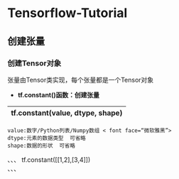 # Tensorflow-Tutorial
## 创建张量
### 创建Tensor对象
张量由Tensor类实现，每个张量都是一个Tensor对象

- __tf.constant()函数：创建张量__
 
| tf.constant(value, dtype, shape) | 
| -------------------------------- |


    value:数字/Python列表/Numpy数组 < font face=“微软雅黑”>   
    dtype:元素的数据类型  可省略
    shape:数据的形状  可省略
、、、 
tf.constant([[1,2],[3,4]])   
、、、   

